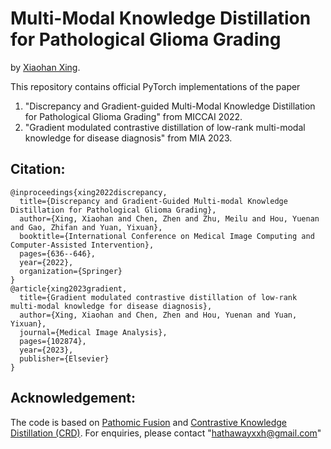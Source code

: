 # Multi-Modal Knowledge Distillation for Pathological Glioma Grading

by [Xiaohan Xing](https://hathawayxxh.github.io/).

This repository contains official PyTorch implementations of the paper 
1. "Discrepancy and Gradient-guided Multi-Modal Knowledge Distillation for Pathological Glioma Grading" from MICCAI 2022.
2. "Gradient modulated contrastive distillation of low-rank multi-modal knowledge for disease diagnosis" from MIA 2023.


## Citation:
```
@inproceedings{xing2022discrepancy,
  title={Discrepancy and Gradient-Guided Multi-modal Knowledge Distillation for Pathological Glioma Grading},
  author={Xing, Xiaohan and Chen, Zhen and Zhu, Meilu and Hou, Yuenan and Gao, Zhifan and Yuan, Yixuan},
  booktitle={International Conference on Medical Image Computing and Computer-Assisted Intervention},
  pages={636--646},
  year={2022},
  organization={Springer}
}
@article{xing2023gradient,
  title={Gradient modulated contrastive distillation of low-rank multi-modal knowledge for disease diagnosis},
  author={Xing, Xiaohan and Chen, Zhen and Hou, Yuenan and Yuan, Yixuan},
  journal={Medical Image Analysis},
  pages={102874},
  year={2023},
  publisher={Elsevier}
}
```


## Acknowledgement:
The code is based on [Pathomic Fusion](https://github.com/mahmoodlab/PathomicFusion) and 
[Contrastive Knowledge Distillation (CRD)](https://github.com/HobbitLong/RepDistiller). For enquiries, please contact "hathawayxxh@gmail.com" 
